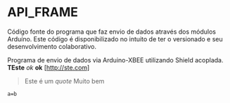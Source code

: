 API_FRAME
===================
Código fonte do programa que faz envio de dados através dos módulos Arduíno. Este código é disponibilizado no intuito de ter o versionado e seu desenvolvimento colaborativo.

Programa de envio de dados via Arduino-XBEE utilizando Shield acoplada.
**TEste**
_ok_
__ok__
[http://ste.com] 
> Este é um *quote*
> Muito bem
```
a=b
```








